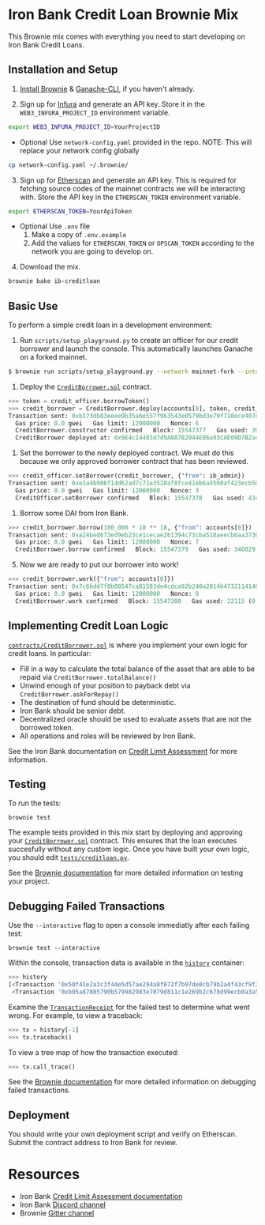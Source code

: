 # Iron Bank Credit Loan Brownie Mix

This Brownie mix comes with everything you need to start developing on Iron Bank Credit Loans.

## Installation and Setup

1. [Install Brownie](https://eth-brownie.readthedocs.io/en/stable/install.html) & [Ganache-CLI](https://github.com/trufflesuite/ganache-cli), if you haven't already.

2. Sign up for [Infura](https://infura.io/) and generate an API key. Store it in the `WEB3_INFURA_PROJECT_ID` environment variable.

```bash
export WEB3_INFURA_PROJECT_ID=YourProjectID
```

- Optional Use `network-config.yaml` provided in the repo.
  NOTE: This will replace your network config globally

```bash
cp network-config.yaml ~/.brownie/
```

3. Sign up for [Etherscan](www.etherscan.io) and generate an API key. This is required for fetching source codes of the mainnet contracts we will be interacting with. Store the API key in the `ETHERSCAN_TOKEN` environment variable.

```bash
export ETHERSCAN_TOKEN=YourApiToken
```

- Optional Use `.env` file
  1. Make a copy of `.env.example`
  2. Add the values for `ETHERSCAN_TOKEN` or `OPSCAN_TOKEN` according to the network you are going to develop on.

4. Download the mix.

```bash
brownie bake ib-creditloan
```

## Basic Use

To perform a simple credit loan in a development environment:

1. Run `scripts/setup_playground.py` to create an officer for our credit borrower and launch the console. This automatically launches Ganache on a forked mainnet.

```bash
$ brownie run scripts/setup_playground.py --network mainnet-fork --interactive
```

1. Deploy the [`CreditBorrower.sol`](contracts/CreditBorrower.sol) contract.

```python
>>> token = credit_officer.borrowToken()
>>> credit_borrower = CreditBorrower.deploy(accounts[0], token, credit_officer, {"from": accounts[0]})
Transaction sent: 0xb173db83eeee9b35abe557f963543e0579bd3e79f710ece407e763428a0aeea1
  Gas price: 0.0 gwei   Gas limit: 12000000   Nonce: 6
  CreditBorrower.constructor confirmed   Block: 15547377   Gas used: 395321 (3.29%)
  CreditBorrower deployed at: 0x9E4c14403d7d9A8A782044E86a93CAE09D7B2ac9
```

1. Set the borrower to the newly deployed contract. We must do this because we only approved borrower contract that has been reviewed.

```python
>>> credit_officer.setBorrower(credit_borrower, {"from": ib_admin})
Transaction sent: 0xe1a4b986f14d62ad7c71e3528af8fce41eb6a4560af423ecb50db23e6e5f304c
  Gas price: 0.0 gwei   Gas limit: 12000000   Nonce: 3
  CreditOfficer.setBorrower confirmed   Block: 15547378   Gas used: 43452 (0.36%)
```

1. Borrow some DAI from Iron Bank.

```python
>>> credit_borrower.borrow(100_000 * 10 ** 18, {"from": accounts[0]})
Transaction sent: 0xa24bed673ed9eb23ce1cecae261394c73cba518aeecb6aa3730f331d26111d2a
  Gas price: 0.0 gwei   Gas limit: 12000000   Nonce: 7
  CreditBorrower.borrow confirmed   Block: 15547379   Gas used: 346029 (2.88%)
```

5. Now we are ready to put our borrower into work!

```python
>>> credit_borrower.work({"from": accounts[0]})
Transaction sent: 0x7c6bdd7f0b80547ca81583de4cdca92b240a2014b4732114140ddc074fe8b7ca
  Gas price: 0.0 gwei   Gas limit: 12000000   Nonce: 8
  CreditBorrower.work confirmed   Block: 15547380   Gas used: 22115 (0.18%)
```

## Implementing Credit Loan Logic

[`contracts/CreditBorrower.sol`](contracts/CreditBorrower.sol) is where you implement your own logic for credit loans. In particular:

- Fill in a way to calculate the total balance of the asset that are able to be repaid via `CreditBorrower.totalBalance()`
- Unwind enough of your position to payback debt via `CreditBorrower.askForRepay()`
- The destination of fund should be deterministic.
- Iron Bank should be senior debt.
- Decentralized oracle should be used to evaluate assets that are not the borrowed token.
- All operations and roles will be reviewed by Iron Bank.

See the Iron Bank documentation on [Credit Limit Assessment](https://docs.ib.xyz/v/optimism/credit-limit-assessment) for more information.

## Testing

To run the tests:

```
brownie test
```

The example tests provided in this mix start by deploying and approving your [`CreditBorrower.sol`](contracts/CreditBorrower.sol) contract. This ensures that the loan executes succesfully without any custom logic. Once you have built your own logic, you should edit [`tests/creditloan.py`](tests/test_creditloan.py).

See the [Brownie documentation](https://eth-brownie.readthedocs.io/en/stable/tests-pytest-intro.html) for more detailed information on testing your project.

## Debugging Failed Transactions

Use the `--interactive` flag to open a console immediatly after each failing test:

```
brownie test --interactive
```

Within the console, transaction data is available in the [`history`](https://eth-brownie.readthedocs.io/en/stable/api-network.html#txhistory) container:

```python
>>> history
[<Transaction '0x50f41e2a3c3f44e5d57ae294a8f872f7b97de0cb79b2a4f43cf9f2b6bac61fb4'>,
 <Transaction '0xb05a87885790b579982983e7079d811c1e269b2c678d99ecb0a3a5104a666138'>]
```

Examine the [`TransactionReceipt`](https://eth-brownie.readthedocs.io/en/stable/api-network.html#transactionreceipt) for the failed test to determine what went wrong. For example, to view a traceback:

```python
>>> tx = history[-1]
>>> tx.traceback()
```

To view a tree map of how the transaction executed:

```python
>>> tx.call_trace()
```

See the [Brownie documentation](https://eth-brownie.readthedocs.io/en/stable/core-transactions.html) for more detailed information on debugging failed transactions.

## Deployment

You should write your own deployment script and verify on Etherscan. Submit the contract address to Iron Bank for review.

# Resources

- Iron Bank [Credit Limit Assessment documentation](https://docs.ib.xyz/v/optimism/credit-limit-assessment/alpha-homora-risk-assessment)
- Iron Bank [Discord channel](https://discord.gg/4HwFTcjY78)
- Brownie [Gitter channel](https://gitter.im/eth-brownie/community)
